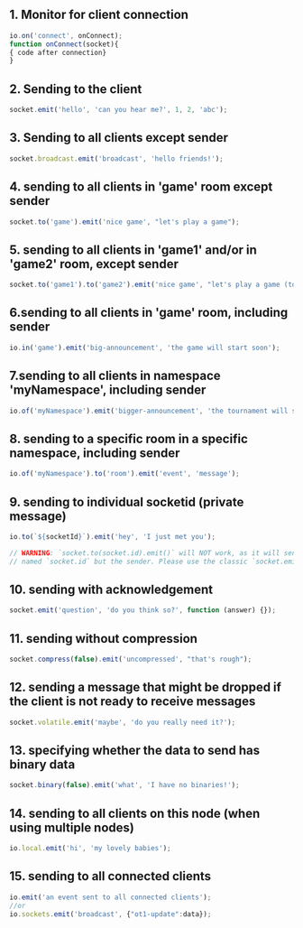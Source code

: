## 1. Monitor for client connection
```javascript 
io.on('connect', onConnect);
function onConnect(socket){
{ code after connection}
}
```


  ## 2. Sending to the client
  ```javascript 
  socket.emit('hello', 'can you hear me?', 1, 2, 'abc');
  ```

  ## 3. Sending to all clients except sender
  ```javascript 
  socket.broadcast.emit('broadcast', 'hello friends!');
 ```
  ## 4. sending to all clients in 'game' room except sender
  ```javascript 
  socket.to('game').emit('nice game', "let's play a game");
  ```

  ## 5. sending to all clients in 'game1' and/or in 'game2' room, except sender
  ```javascript 
  socket.to('game1').to('game2').emit('nice game', "let's play a game (too)");
  ```

   ## 6.sending to all clients in 'game' room, including sender
  ```javascript 
  io.in('game').emit('big-announcement', 'the game will start soon');
  ```
  ## 7.sending to all clients in namespace 'myNamespace', including sender
  ```javascript 
  io.of('myNamespace').emit('bigger-announcement', 'the tournament will start soon');
  ```
  ## 8. sending to a specific room in a specific namespace, including sender
  ```javascript 
  io.of('myNamespace').to('room').emit('event', 'message');
  ```
  
  ## 9. sending to individual socketid (private message)
  ```javascript 
  io.to(`${socketId}`).emit('hey', 'I just met you');
  
  // WARNING: `socket.to(socket.id).emit()` will NOT work, as it will send to everyone in the room
  // named `socket.id` but the sender. Please use the classic `socket.emit()` instead.
  ```
  ## 10. sending with acknowledgement
  ```javascript 
  socket.emit('question', 'do you think so?', function (answer) {});
  ```
  
  ## 11. sending without compression
  ```javascript 
  socket.compress(false).emit('uncompressed', "that's rough");
  ```
  
  ## 12. sending a message that might be dropped if the client is not ready to receive messages
  ```javascript 
  socket.volatile.emit('maybe', 'do you really need it?');
  ```
  
  ## 13. specifying whether the data to send has binary data
  ```javascript 
  socket.binary(false).emit('what', 'I have no binaries!');
  ```
  
  ## 14. sending to all clients on this node (when using multiple nodes)
  ```javascript 
  io.local.emit('hi', 'my lovely babies');
  ```
  
  ## 15. sending to all connected clients
  ```javascript 
  io.emit('an event sent to all connected clients');
  //or
  io.sockets.emit('broadcast', {"ot1-update":data});
  ```
